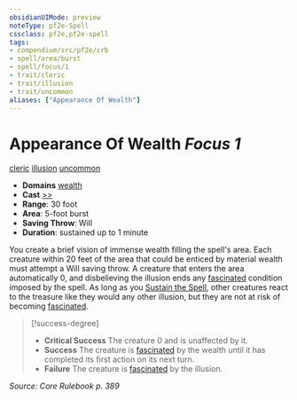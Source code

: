 ```yaml
---
obsidianUIMode: preview
noteType: pf2e-Spell
cssclass: pf2e,pf2e-spell
tags:
- compendium/src/pf2e/crb
- spell/area/burst
- spell/focus/1
- trait/cleric
- trait/illusion
- trait/uncommon
aliases: ["Appearance Of Wealth"]
---
```

# Appearance Of Wealth *Focus 1*   
[cleric](rules/traits/cleric.md "Cleric Class Trait")  [illusion](rules/traits/illusion.md "Illusion School Trait")  [uncommon](rules/traits/uncommon.md "Uncommon Rarity Trait")  

- **Domains** [wealth](compendium/setting/domains.md#Wealth)
- **Cast** [>>](rules/core-rulebook/chapter-9-playing-the-game.md#Actions "Two-Action") 
- **Range**: 30 foot
- **Area**: 5-foot burst
- **Saving Throw**: Will
- **Duration**: sustained up to 1 minute

You create a brief vision of immense wealth filling the spell's area. Each creature within 20 feet of the area that could be enticed by material wealth must attempt a Will saving throw. A creature that enters the area automatically 0, and disbelieving the illusion ends any [fascinated](rules/conditions.md#Fascinated) condition imposed by the spell. As long as you [Sustain the Spell](rules/actions/sustain-a-spell.md), other creatures react to the treasure like they would any other illusion, but they are not at risk of becoming [fascinated](rules/conditions.md#Fascinated).

> [!success-degree] 
> - **Critical Success** The creature 0 and is unaffected by it.
> - **Success** The creature is [fascinated](rules/conditions.md#Fascinated) by the wealth until it has completed its first action on its next turn.
> - **Failure** The creature is [fascinated](rules/conditions.md#Fascinated) by the illusion.

*Source: Core Rulebook p. 389*